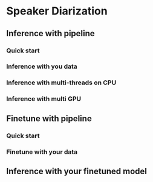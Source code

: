 # Speaker Diarization

## Inference with pipeline

### Quick start

### Inference with you data

### Inference with multi-threads on CPU

### Inference with multi GPU

## Finetune with pipeline

### Quick start

### Finetune with your data

## Inference with your finetuned model

